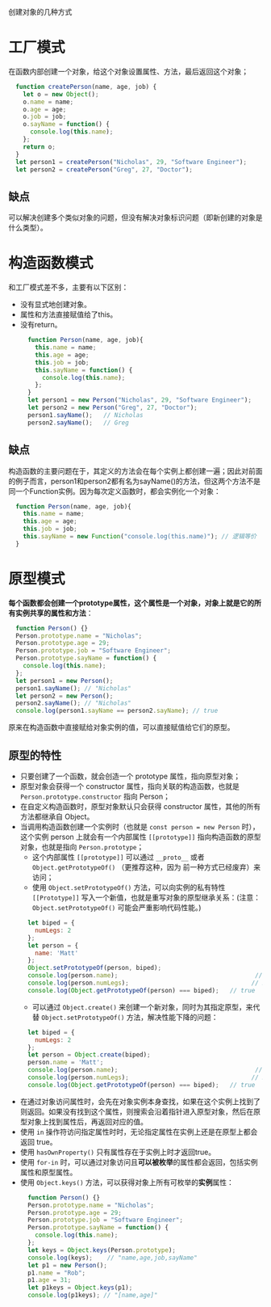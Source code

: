 创建对象的几种方式
# 工厂模式
  在函数内部创建一个对象，给这个对象设置属性、方法，最后返回这个对象；
  ```js
	function createPerson(name, age, job) {
      let o = new Object();
      o.name = name;
      o.age = age;
      o.job = job;
      o.sayName = function() {
        console.log(this.name);
      };
      return o;
    }
    let person1 = createPerson("Nicholas", 29, "Software Engineer");
    let person2 = createPerson("Greg", 27, "Doctor");
  ```
## 缺点
可以解决创建多个类似对象的问题，但没有解决对象标识问题（即新创建的对象是什么类型）。  

# 构造函数模式
和工厂模式差不多，主要有以下区别：
* 没有显式地创建对象。  
* 属性和方法直接赋值给了this。
* 没有return。
  ```js
	function Person(name, age, job){
      this.name = name;
      this.age = age;
      this.job = job;
      this.sayName = function() {
        console.log(this.name);
      };
    }
    let person1 = new Person("Nicholas", 29, "Software Engineer");
    let person2 = new Person("Greg", 27, "Doctor");
    person1.sayName();   // Nicholas
    person2.sayName();   // Greg
  ```
## 缺点
构造函数的主要问题在于，其定义的方法会在每个实例上都创建一遍；因此对前面的例子而言，person1和person2都有名为sayName()的方法，但这两个方法不是同一个Function实例。因为每次定义函数时，都会实例化一个对象：
```js
  function Person(name, age, job){
    this.name = name;
    this.age = age;
    this.job = job;
    this.sayName = new Function("console.log(this.name)"); // 逻辑等价
  }
```  
# 原型模式
**每个函数都会创建一个prototype属性，这个属性是一个对象，对象上就是它的所有实例共享的属性和方法**：
```js
  function Person() {}
  Person.prototype.name = "Nicholas";
  Person.prototype.age = 29;
  Person.prototype.job = "Software Engineer";
  Person.prototype.sayName = function() {
    console.log(this.name);
  };
  let person1 = new Person();
  person1.sayName(); // "Nicholas"
  let person2 = new Person();
  person2.sayName(); // "Nicholas"
  console.log(person1.sayName == person2.sayName); // true
```
原来在构造函数中直接赋给对象实例的值，可以直接赋值给它们的原型。

## 原型的特性
* 只要创建了一个函数，就会创造一个 prototype 属性，指向原型对象；
* 原型对象会获得一个 constructor 属性，指向关联的构造函数，也就是 `Person.prototype.constructor` 指向 Person；
* 在自定义构造函数时，原型对象默认只会获得 constructor 属性，其他的所有方法都继承自 Object。
* 当调用构造函数创建一个实例时（也就是 `const person = new Person` 时），这个实例 person 上就会有一个内部属性 `[[prototype]]` 指向构造函数的原型对象，也就是指向 `Person.prototype`；  
  * 这个内部属性 `[[prototype]]` 可以通过 `__proto__` 或者 `Object.getPrototypeOf()` （更推荐这种，因为 前一种方式已经废弃）来访问；
  * 使用 `Object.setPrototypeOf()` 方法，可以向实例的私有特性 `[[Prototype]]` 写入一个新值，也就是重写对象的原型继承关系：(注意：`Object.setPrototypeOf()` 可能会严重影响代码性能。)
  ```js
    let biped = {
      numLegs: 2
    };
    let person = {
      name: 'Matt'
    };
    Object.setPrototypeOf(person, biped);
    console.log(person.name);                                      // Matt
    console.log(person.numLegs);                                  // 2
    console.log(Object.getPrototypeOf(person) === biped);   // true
  ```
  * 可以通过 `Object.create()` 来创建一个新对象，同时为其指定原型，来代替 `Object.setPrototypeOf()` 方法，解决性能下降的问题：
  ```js
    let biped = {
      numLegs: 2
    };
    let person = Object.create(biped);
    person.name = 'Matt';
    console.log(person.name);                                      // Matt
    console.log(person.numLegs);                                  // 2
    console.log(Object.getPrototypeOf(person) === biped);   // true
  ```
* 在通过对象访问属性时，会先在对象实例本身查找，如果在这个实例上找到了则返回。如果没有找到这个属性，则搜索会沿着指针进入原型对象，然后在原型对象上找到属性后，再返回对应的值。
* 使用 `in` 操作符访问指定属性时时，无论指定属性在实例上还是在原型上都会返回 true。
* 使用 `hasOwnProperty()` 只有属性存在于实例上时才返回true。
* 使用 `for-in` 时，可以通过对象访问且**可以被枚举**的属性都会返回，包括实例属性和原型属性。
* 使用 `Object.keys()` 方法，可以获得对象上所有可枚举的**实例**属性：  
  ```js
    function Person() {}
    Person.prototype.name = "Nicholas";
    Person.prototype.age = 29;
    Person.prototype.job = "Software Engineer";
    Person.prototype.sayName = function() {
      console.log(this.name);
    };
    let keys = Object.keys(Person.prototype);
    console.log(keys);    // "name,age,job,sayName"
    let p1 = new Person();
    p1.name = "Rob";
    p1.age = 31;
    let p1keys = Object.keys(p1);
    console.log(p1keys); // "[name,age]"
  ```